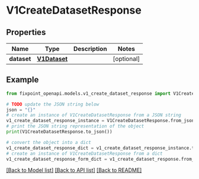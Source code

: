 # V1CreateDatasetResponse


## Properties

Name | Type | Description | Notes
------------ | ------------- | ------------- | -------------
**dataset** | [**V1Dataset**](V1Dataset.md) |  | [optional] 

## Example

```python
from fixpoint_openapi.models.v1_create_dataset_response import V1CreateDatasetResponse

# TODO update the JSON string below
json = "{}"
# create an instance of V1CreateDatasetResponse from a JSON string
v1_create_dataset_response_instance = V1CreateDatasetResponse.from_json(json)
# print the JSON string representation of the object
print(V1CreateDatasetResponse.to_json())

# convert the object into a dict
v1_create_dataset_response_dict = v1_create_dataset_response_instance.to_dict()
# create an instance of V1CreateDatasetResponse from a dict
v1_create_dataset_response_form_dict = v1_create_dataset_response.from_dict(v1_create_dataset_response_dict)
```
[[Back to Model list]](../README.md#documentation-for-models) [[Back to API list]](../README.md#documentation-for-api-endpoints) [[Back to README]](../README.md)


